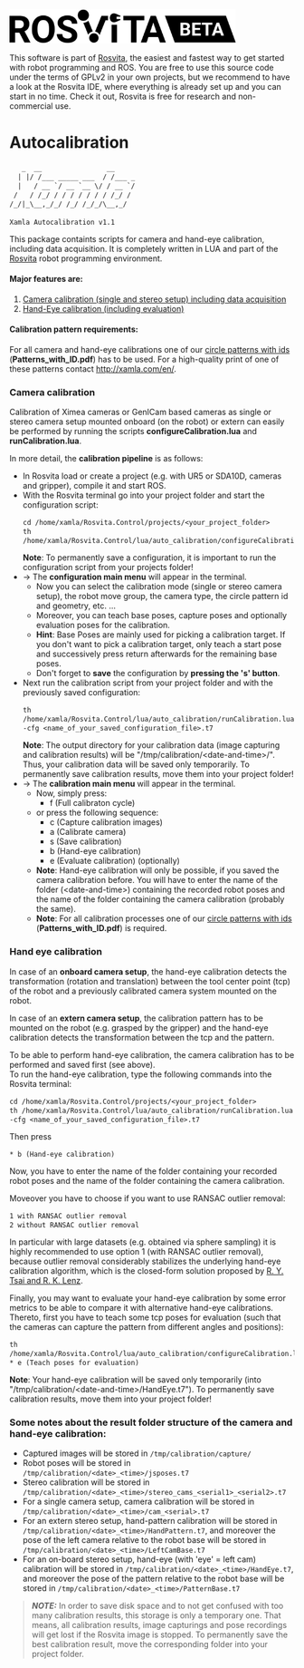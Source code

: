 <img alt="Rosvita Beta Logo" src="./rosvita-beta.svg" width="400"/>

This software is part of [Rosvita](http://www.rosvita.com/), the easiest and fastest way to get started with robot programming and ROS. You are free to use this source code under the terms of GPLv2 in your own projects, but we recommend to have a look at the Rosvita IDE, where everything is already set up and you can start in no time. Check it out, Rosvita is free for research and non-commercial use.


# Autocalibration

```
   _  __                __
  | |/ /___ _____ ___  / /___ _
  |   / __ `/ __ `__ \/ / __ `/
 /   / /_/ / / / / / / / /_/ /
/_/|_\__,_/_/ /_/ /_/_/\__,_/

Xamla Autocalibration v1.1
```

This package containts scripts for camera and hand-eye calibration, including data acquisition.
It is completely written in LUA and part of the [Rosvita](http://www.rosvita.com/) robot programming environment.


#### Major features are:

1. [Camera calibration (single and stereo setup) including data acquisition](#camera-calibration)
2. [Hand-Eye calibration (including evaluation)](#hand-eye-calibration)


#### Calibration pattern requirements:

For all camera and hand-eye calibrations one of our [circle patterns with ids](https://github.com/Xamla/auto_calibration/blob/master/Patterns_with_ID.pdf) (**Patterns_with_ID.pdf**) has to be used.
For a high-quality print of one of these patterns contact http://xamla.com/en/.


### Camera calibration

Calibration of Ximea cameras or GenICam based cameras as single or stereo camera setup mounted onboard (on the robot) or extern can easily be performed by running the scripts **configureCalibration.lua** and **runCalibration.lua**.

In more detail, the **calibration pipeline** is as follows:
* In Rosvita load or create a project (e.g. with UR5 or SDA10D, cameras and gripper), compile it and start ROS.
* With the Rosvita terminal go into your project folder and start the configuration script:
  ```
  cd /home/xamla/Rosvita.Control/projects/<your_project_folder>
  th /home/xamla/Rosvita.Control/lua/auto_calibration/configureCalibration.lua
  ```
  **Note**: To permanently save a configuration, it is important to run the configuration script from your projects folder!
* -> The **configuration main menu** will appear in the terminal.
  * Now you can select the calibration mode (single or stereo camera setup), the robot move group, the camera type, the circle pattern id and geometry, etc. ...  
  * Moreover, you can teach base poses, capture poses and optionally evaluation poses for the calibration. 
  * **Hint**: Base Poses are mainly used for picking a calibration target. If you don't want to pick a calibration target, only teach a start pose and successively press return afterwards for the remaining base poses.
  * Don't forget to **save** the configuration by **pressing the 's' button**.
* Next run the calibration script from your project folder and with the previously saved configuration: 
  ```
  th /home/xamla/Rosvita.Control/lua/auto_calibration/runCalibration.lua -cfg <name_of_your_saved_configuration_file>.t7
  ```
  **Note**: The output directory for your calibration data (image capturing and calibration results) will be "/tmp/calibration/\<date-and-time\>/". Thus, your calibration data will be saved only temporarily. To permanently save calibration results, move them into your project folder!
* -> The **calibration main menu** will appear in the terminal.
  * Now, simply press:
    * f (Full calibraton cycle)  
  * or press the following sequence:
    * c (Capture calibration images)
    * a (Calibrate camera)
    * s (Save calibration)
    * b (Hand-eye calibration)
    * e (Evaluate calibration) (optionally)
  * **Note**: Hand-eye calibration will only be possible, if you saved the camera calibration before. You will have to enter the name of the folder (\<date-and-time\>) containing the recorded robot poses and the name of the folder containing the camera calibration (probably the same).
  * **Note**: For all calibration processes one of our [circle patterns with ids](https://github.com/Xamla/auto_calibration/blob/master/Patterns_with_ID.pdf) (**Patterns_with_ID.pdf**) is required.


### Hand eye calibration

In case of an **onboard camera setup**, the hand-eye calibration detects the transformation (rotation and translation) between the tool center point (tcp) of the robot and a previously calibrated camera system mounted on the robot.

In case of an **extern camera setup**, the calibration pattern has to be mounted on the robot (e.g. grasped by the gripper) and the hand-eye calibration detects the transformation between the tcp and the pattern.

To be able to perform hand-eye calibration, the camera calibration has to be performed and saved first (see above). <br />
To run the hand-eye calibration, type the following commands into the Rosvita terminal:
```
cd /home/xamla/Rosvita.Control/projects/<your_project_folder>
th /home/xamla/Rosvita.Control/lua/auto_calibration/runCalibration.lua -cfg <name_of_your_saved_configuration_file>.t7
```
Then press
```
* b (Hand-eye calibration)
```
Now, you have to enter the name of the folder containing your recorded robot poses and the name of the folder containing the camera calibration.

Moveover you have to choose if you want to use RANSAC outlier removal:
```
1 with RANSAC outlier removal
2 without RANSAC outlier removal
```
In particular with large datasets (e.g. obtained via sphere sampling) it is highly recommended to use option 1 (with RANSAC outlier removal), because outlier removal considerably stabilizes the underlying hand-eye calibration algorithm, which is the closed-form solution proposed by [R. Y. Tsai and R. K. Lenz](https://pdfs.semanticscholar.org/19b3/89a797a55c8b63dca8b6d1889df4cff8bfaa.pdf).

Finally, you may want to evaluate your hand-eye calibration by some error metrics to be able to compare it with alternative hand-eye calibrations. Thereto, first you have to teach some tcp poses for evaluation (such that the cameras can capture the pattern from different angles and positions):
```
th /home/xamla/Rosvita.Control/lua/auto_calibration/configureCalibration.lua
* e (Teach poses for evaluation)
```

**Note**: Your hand-eye calibration will be saved only temporarily (into "/tmp/calibration/\<date-and-time\>/HandEye.t7"). To permanently save calibration results, move them into your project folder!


### Some notes about the result folder structure of the camera and hand-eye calibration:

* Captured images will be stored in ``/tmp/calibration/capture/``
* Robot poses will be stored in ``/tmp/calibration/<date>_<time>/jsposes.t7``
* Stereo calibration will be stored in ``/tmp/calibration/<date>_<time>/stereo_cams_<serial1>_<serial2>.t7``
* For a single camera setup, camera calibration will be stored in ``/tmp/calibration/<date>_<time>/cam_<serial>.t7``
* For an extern stereo setup, hand-pattern calibration will be stored in ``/tmp/calibration/<date>_<time>/HandPattern.t7``, and moreover the pose of the left camera relative to the robot base will be stored in ``/tmp/calibration/<date>_<time>/LeftCamBase.t7``
* For an on-board stereo setup, hand-eye (with 'eye' = left cam) calibration will be stored in ``/tmp/calibration/<date>_<time>/HandEye.t7``, and moreover the pose of the pattern relative to the robot base will be stored in ``/tmp/calibration/<date>_<time>/PatternBase.t7``

> **_NOTE:_**  In order to save disk space and to not get confused with too many calibration results, this storage is only a temporary one. That means, all calibration results, image capturings and pose recordings will get lost if the Rosvita image is stopped. To permanently save the best calibration result, move the corresponding folder into your project folder.
